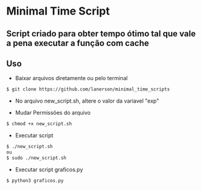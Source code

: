 # Minimal Time Script

## Script criado para obter tempo ótimo tal que vale a pena executar a função com cache

## Uso
- Baixar arquivos diretamente ou pelo terminal
``` bash
$ git clone https://github.com/lanerson/minimal_time_scripts
```
- No arquivo new_script.sh, altere o valor da variavel "exp"

- Mudar Permissões do arquivo
``` bash
$ chmod +x new_script.sh
```
- Executar script
``` bash
$ ./new_script.sh
ou
$ sudo ./new_script.sh
```
- Executar script graficos.py
``` bash
$ python3 graficos.py
```


